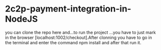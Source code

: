 # 2c2p-payment-integration-in-NodeJS
you can clone the repo here and...to run the project ...you have to just mark in the browser [localhost:1002/checkout].After clonning you have to go in the terminal and enter the command npm install and after that run it.
